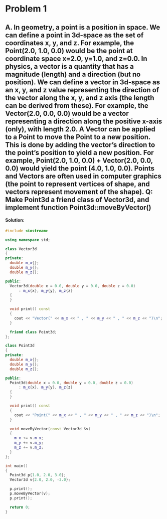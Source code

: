 # Problem 1

## A. In geometry, a point is a position in space. We can define a point in 3d-space as the set of coordinates x, y, and z. For example, the Point(2.0, 1.0, 0.0) would be the point at coordinate space x=2.0, y=1.0, and z=0.0. In physics, a vector is a quantity that has a magnitude (length) and a direction (but no position). We can define a vector in 3d-space as an x, y, and z value representing the direction of the vector along the x, y, and z axis (the length can be derived from these). For example, the Vector(2.0, 0.0, 0.0) would be a vector representing a direction along the positive x-axis (only), with length 2.0. A Vector can be applied to a Point to move the Point to a new position. This is done by adding the vector’s direction to the point’s position to yield a new position. For example, Point(2.0, 1.0, 0.0) + Vector(2.0, 0.0, 0.0) would yield the point (4.0, 1.0, 0.0). Points and Vectors are often used in computer graphics (the point to represent vertices of shape, and vectors represent movement of the shape). Q: Make Point3d a friend class of Vector3d, and implement function Point3d::moveByVector()

#### **Solution:**

```c++
#include <iostream>

using namespace std;

class Vector3d
{
private:
  double m_x{};
  double m_y{};
  double m_z{};

public:
  Vector3d(double x = 0.0, double y = 0.0, double z = 0.0)
      : m_x{x}, m_y{y}, m_z{z}
  {
  }

  void print() const
  {
    cout << "Vector(" << m_x << " , " << m_y << " , " << m_z << ")\n";
  }

  friend class Point3d;
};

class Point3d
{
private:
  double m_x{};
  double m_y{};
  double m_z{};

public:
  Point3d(double x = 0.0, double y = 0.0, double z = 0.0)
      : m_x{x}, m_y{y}, m_z{z}
  {
  }

  void print() const
  {
    cout << "Point(" << m_x << " , " << m_y << " , " << m_z << ")\n";
  }

  void moveByVector(const Vector3d &v)
  {
    m_x += v.m_x;
    m_y += v.m_y;
    m_z += v.m_z;
  }
};

int main()
{
  Point3d p{1.0, 2.0, 3.0};
  Vector3d v{2.0, 2.0, -3.0};

  p.print();
  p.moveByVector(v);
  p.print();

  return 0;
}
```
